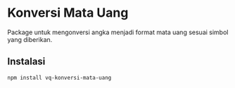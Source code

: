 # Konversi Mata Uang

Package untuk mengonversi angka menjadi format mata uang sesuai simbol yang diberikan.

## Instalasi

```bash
npm install vq-konversi-mata-uang
```